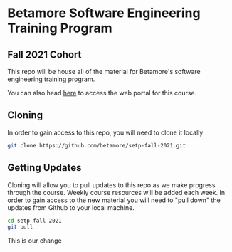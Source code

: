 # Betamore Software Engineering Training Program
## Fall 2021 Cohort

This repo will be house all of the material for Betamore's software engineering training program.

You can also head [here](setp.mastermnd.io) to access the web portal for this course.

## Cloning
In order to gain access to this repo, you will need to clone it locally
```bash
git clone https://github.com/betamore/setp-fall-2021.git 
```

## Getting Updates
Cloning will allow you to pull updates to this repo as we make progress through the course. Weekly course resources will be added each week. In order to gain access to the new material you will need to "pull down" the updates from Github to your local machine. 

```bash
cd setp-fall-2021
git pull
```

This is our change

